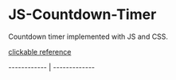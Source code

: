 # JS-Countdown-Timer
Countdown timer implemented with JS and CSS.

[clickable reference](https://BogdanoVolcano.github.io/JS-Countdown-Timer/)

------------ | -------------
